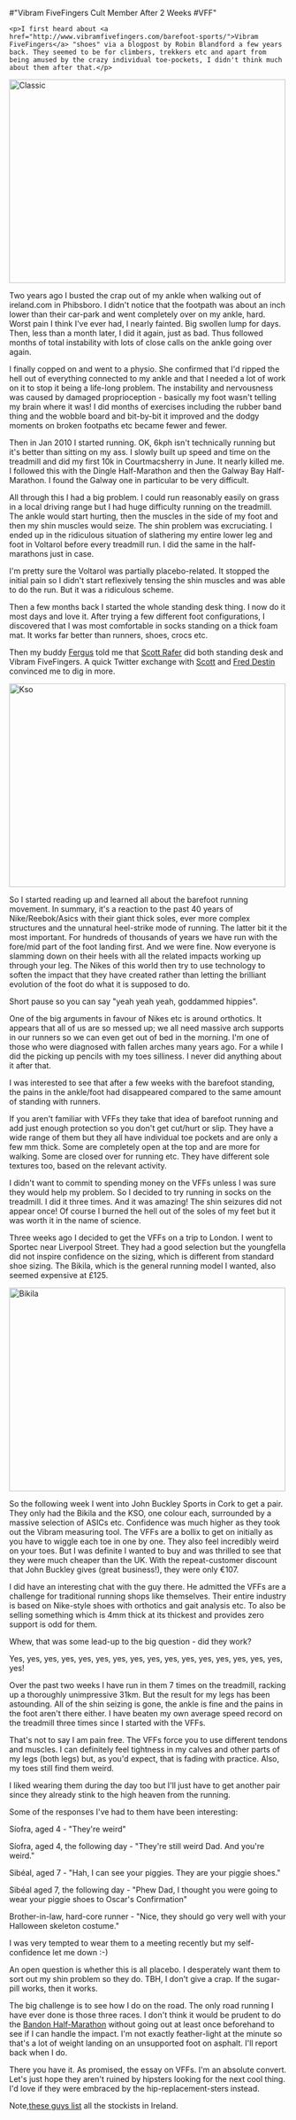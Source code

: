 #"Vibram FiveFingers Cult Member After 2 Weeks #VFF"


    <p>I first heard about <a href="http://www.vibramfivefingers.com/barefoot-sports/">Vibram FiveFingers</a> "shoes" via a blogpost by Robin Blandford a few years back. They seemed to be for climbers, trekkers etc and apart from being amused by the crazy individual toe-pockets, I didn't think much about them after that.</p>
<p><div class='p_embed p_image_embed'>
<a href="http://getfile8.posterous.com/getfile/files.posterous.com/temp-2011-03-27/yEnEwussHqHzfqtJlCuqjzADcigqnzcdyylaeJIfyqEnGbBFiDuwHmkDixBp/classic.jpg.scaled1000.jpg"><img alt="Classic" height="368" src="http://getfile7.posterous.com/getfile/files.posterous.com/temp-2011-03-27/yEnEwussHqHzfqtJlCuqjzADcigqnzcdyylaeJIfyqEnGbBFiDuwHmkDixBp/classic.jpg.scaled500.jpg" width="500" /></a>
</div>
</p>
<p>Two years ago I busted the crap out of my ankle when walking out of ireland.com in Phibsboro. I didn't notice that the footpath was about an inch lower than their car-park and went completely over on my ankle, hard. Worst pain I think I've ever had, I nearly fainted. Big swollen lump for days. Then, less than a month later, I did it again, just as bad. Thus followed months of total instability with lots of close calls on the ankle going over again.</p>
<p>I finally copped on and went to a physio. She confirmed that I'd ripped the hell out of everything connected to my ankle and that I needed a lot of work on it to stop it being a life-long problem. The instability and nervousness was caused by damaged proprioception - basically my foot wasn't telling my brain where it was! I did months of exercises including the rubber band thing and the wobble board and bit-by-bit it improved and the dodgy moments on broken footpaths etc became fewer and fewer.</p>
<p>Then in Jan 2010 I started running. OK, 6kph isn't technically running but it's better than sitting on my ass. I slowly built up speed and time on the treadmill and did my first 10k in Courtmacsherry in June. It nearly killed me. I followed this with the Dingle Half-Marathon and then the Galway Bay Half-Marathon. I found the Galway one in particular to be very difficult.</p>
<p>All through this I had a big problem. I could run reasonably easily on grass in a local driving range but I had huge difficulty running on the treadmill. The ankle would start hurting, then the muscles in the side of my foot and then my shin muscles would seize. The shin problem was excruciating. I ended up in the ridiculous situation of slathering my entire lower leg and foot in Voltarol before every treadmill run. I did the same in the half-marathons just in case.&nbsp;</p>
<p>I'm pretty sure the Voltarol was partially placebo-related. It stopped the initial pain so I didn't start reflexively tensing the shin muscles and was able to do the run. But it was a ridiculous scheme.</p>
<p>Then a few months back I started the whole standing desk thing. I now do it most days and love it. After trying a few different foot configurations, I discovered that I was most comfortable in socks standing on a thick foam mat. It works far better than runners, shoes, crocs etc.</p>
<p>Then my buddy <a href="http://fergusburns.tumblr.com/">Fergus</a> told me that <a href="http://rafer.net/">Scott Rafer</a> did both standing desk and Vibram FiveFingers. A quick Twitter exchange with <a href="http://twitter.com/#!/rafer">Scott</a> and <a href="http://twitter.com/#!/fdestin">Fred Destin</a> convinced me to dig in more.</p>
<p><div class='p_embed p_image_embed'>
<a href="http://getfile5.posterous.com/getfile/files.posterous.com/temp-2011-03-27/zafvaxivyCtcnEBFdzdrFytcAnxJGfysbmmjuHdzBDrqancnttIwCfnmgIFa/KSO.jpg.scaled1000.jpg"><img alt="Kso" height="368" src="http://getfile0.posterous.com/getfile/files.posterous.com/temp-2011-03-27/zafvaxivyCtcnEBFdzdrFytcAnxJGfysbmmjuHdzBDrqancnttIwCfnmgIFa/KSO.jpg.scaled500.jpg" width="500" /></a>
</div>
</p>
<p>So I started reading up and learned all about the barefoot running movement. In summary, it's a reaction to the past 40 years of Nike/Reebok/Asics with their giant thick soles, ever more complex structures and the unnatural heel-strike mode of running. The latter bit it the most important. For hundreds of thousands of years we have run with the fore/mid part of the foot landing first. And we were fine. Now everyone is slamming down on their heels with all the related impacts working up through your leg. The Nikes of this world then try to use technology to soften the impact that they have created rather than letting the brilliant evolution of the foot do what it is supposed to do.</p>
<p>Short pause so you can say "yeah yeah yeah, goddammed hippies".&nbsp;</p>
<p>One of the big arguments in favour of Nikes etc is around orthotics. It appears that all of us are so messed up; we all need massive arch supports in our runners so we can even get out of bed in the morning. I'm one of those who were diagnosed with fallen arches many years ago. For a while I did the picking up pencils with my toes silliness. I never did anything about it after that.</p>
<p>I was interested to see that after a few weeks with the barefoot standing, the pains in the ankle/foot had disappeared compared to the same amount of standing with runners.</p>
<p>If you aren't familiar with VFFs they take that idea of barefoot running and add just enough protection so you don't get cut/hurt or slip. They have a wide range of them but they all have individual toe pockets and are only a few mm thick. Some are completely open at the top and are more for walking. Some are closed over for running etc. They have different sole textures too, based on the relevant activity.</p>
<p>I didn't want to commit to spending money on the VFFs unless I was sure they would help my problem. So I decided to try running in socks on the treadmill. I did it three times. And it was amazing! The shin seizures did not appear once! Of course I burned the hell out of the soles of my feet but it was worth it in the name of science.</p>
<p>Three weeks ago I decided to get the VFFs on a trip to London. I went to Sportec near Liverpool Street. They had a good selection but the youngfella did not inspire confidence on the sizing, which is different from standard shoe sizing. The Bikila, which is the general running model I wanted, also seemed expensive at &pound;125.</p>
<p><div class='p_embed p_image_embed'>
<a href="http://getfile2.posterous.com/getfile/files.posterous.com/temp-2011-03-27/vezJtCqixxrhgyupikHfwIgBDHgCuwkGabJFHrxCbsFqucrgCkzBtDdqzGlq/bikila.jpg.scaled1000.jpg"><img alt="Bikila" height="368" src="http://getfile0.posterous.com/getfile/files.posterous.com/temp-2011-03-27/vezJtCqixxrhgyupikHfwIgBDHgCuwkGabJFHrxCbsFqucrgCkzBtDdqzGlq/bikila.jpg.scaled500.jpg" width="500" /></a>
</div>
</p>
<p>So the following week I went into <a>John Buckley Sports</a> in Cork to get a pair. They only had the Bikila and the KSO, one colour each, surrounded by a massive selection of ASICs etc. Confidence was much higher as they took out the Vibram measuring tool. The VFFs are a bollix to get on initially as you have to wiggle each toe in one by one. They also feel incredibly weird on your toes. But I was definite I wanted to buy and was thrilled to see that they were much cheaper than the UK. With the repeat-customer discount that John Buckley gives (great business!), they were only &euro;107.</p>
<p>I did have an interesting chat with the guy there. He admitted the VFFs are a challenge for traditional running shops like themselves. Their entire industry is based on Nike-style shoes with orthotics and gait analysis etc. To also be selling something which is 4mm thick at its thickest and provides zero support is odd for them.</p>
<p>Whew, that was some lead-up to the big question - did they work?</p>
<p>Yes, yes, yes,&nbsp;yes, yes,&nbsp;yes, yes,&nbsp;yes, yes,&nbsp;yes, yes,&nbsp;yes, yes,&nbsp;yes, yes,&nbsp;yes, yes!</p>
<p>Over the past two weeks I have run in them 7 times on the treadmill, racking up a thoroughly unimpressive 31km. But the result for my legs has been astounding. All of the shin seizing is gone, the ankle is fine and the pains in the foot aren't there either. I have beaten my own average speed record on the treadmill three times since I started with the VFFs.</p>
<p>That's not to say I am pain free. The VFFs force you to use different tendons and muscles. I can definitely feel tightness in my calves and other parts of my legs (both legs) but, as you'd expect, that is fading with practice. Also, my toes still find them weird.</p>
<p>I liked wearing them during the day too but I'll just have to get another pair since they already stink to the high heaven from the running.</p>
<p>Some of the responses I've had to them have been interesting:</p>
<p>S&iacute;ofra, aged 4 - "They're weird"</p>
<p>S&iacute;ofra, aged 4, the following day - "They're still weird Dad. And you're weird."</p>
<p>Sib&eacute;al, aged 7 - "Hah, I can see your piggies. They are your piggie shoes."</p>
<p>Sib&eacute;al aged 7, the following day - "Phew Dad, I thought you were going to wear your piggie shoes to Oscar's Confirmation"</p>
<p>Brother-in-law, hard-core runner - "Nice, they should go very well with your Halloween skeleton costume."</p>
<p>I was very tempted to wear them to a meeting recently but my self-confidence let me down :-)</p>
<p>An open question is whether this is all placebo. I desperately want them to sort out my shin problem so they do. TBH, I don't give a crap. If the sugar-pill works, then it works.</p>
<p>The big challenge is to see how I do on the road. The only road running I have ever done is those three races. I don't think it would be prudent to do the <a href="http://www.bandonhalfmarathon.com/">Bandon Half-Marathon</a> without going out at least once beforehand to see if I can handle the impact. I'm not exactly feather-light at the minute so that's a lot of weight landing on an unsupported foot on asphalt. I'll report back when I do.</p>
<p>There you have it. As promised, the essay on VFFs. I'm an absolute convert. Let's just hope they aren't ruined by hipsters looking for the next cool thing. I'd love if they were embraced by the hip-replacement-sters instead.</p>
<p>Note,<a href="http://www.barefoot.ie/">these guys list</a> all the stockists in Ireland.</p>
<p>&nbsp;</p>
  